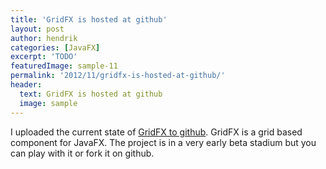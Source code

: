 ```yaml
---
title: 'GridFX is hosted at github'
layout: post
author: hendrik
categories: [JavaFX]
excerpt: 'TODO'
featuredImage: sample-11
permalink: '2012/11/gridfx-is-hosted-at-github/'
header:
  text: GridFX is hosted at github
  image: sample
---
```

I uploaded the current state of [GridFX to github](https://github.com/guigarage/gridfx). GridFX is a grid based component for JavaFX. The project is in a very early beta stadium but you can play with it or fork it on github.
